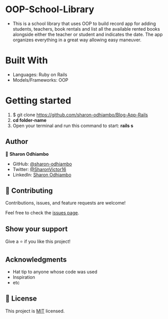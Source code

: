 # OOP-School-Library
- This is a school library that uses OOP to build record app for adding students, teachers, book rentals and list all the available rented books alongside either the teacher or student and indicates the date. The app organizes everything in a great way allowing easy maneuver.

# Built With
- Languages: Ruby on Rails
- Models/Frameworks: OOP


# Getting started

1. $ git clone https://github.com/sharon-odhiambo/Blog-App-Rails
2. **cd folder-name**
3. Open your terminal and run this command to start: **rails s**


## Author

👤 **Sharon Odhiambo**

- GitHub: [@sharon-odhiambo](https://github.com/sharon-odhiambo)
- Twitter: [@SharonVictor16](https://twitter.com/sharonvictor16)
- LinkedIn: [Sharon Odhiambo](https://www.linkedin.com/in/sharonn-odhiambo/)


## 🤝 Contributing


Contributions, issues, and feature requests are welcome!

Feel free to check the [issues page](../../issues/).

## Show your support

Give a ⭐️ if you like this project!

## Acknowledgments

- Hat tip to anyone whose code was used
- Inspiration
- etc

## 📝 License

This project is [MIT](./MIT.md) licensed.
